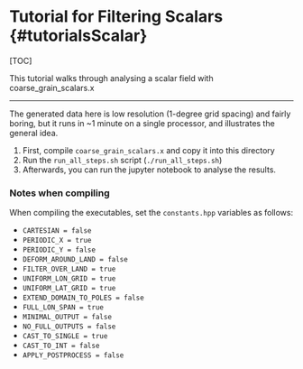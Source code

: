 # Tutorial for Filtering Scalars {#tutorialsScalar}
[TOC]

This tutorial walks through analysing a scalar field with coarse_grain_scalars.x

---

The generated data here is low resolution (1-degree grid spacing) and fairly boring, but it runs in ~1 minute on a single processor, and illustrates the general idea.

1. First, compile `coarse_grain_scalars.x` and copy it into this directory
2. Run the `run_all_steps.sh` script (`./run_all_steps.sh`)
3. Afterwards, you can run the jupyter notebook to analyse the results.


### Notes when compiling

When compiling the executables, set the `constants.hpp` variables as follows:
- `CARTESIAN = false`
- `PERIODIC_X = true`
- `PERIODIC_Y = false`
- `DEFORM_AROUND_LAND = false`
- `FILTER_OVER_LAND = true`
- `UNIFORM_LON_GRID = true`
- `UNIFORM_LAT_GRID = true`
- `EXTEND_DOMAIN_TO_POLES = false`
- `FULL_LON_SPAN = true`
- `MINIMAL_OUTPUT = false`
- `NO_FULL_OUTPUTS = false`
- `CAST_TO_SINGLE = true`
- `CAST_TO_INT = false`
- `APPLY_POSTPROCESS = false`

